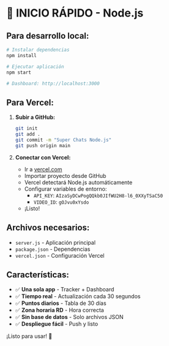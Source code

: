 # 🚀 INICIO RÁPIDO - Node.js

## Para desarrollo local:

```bash
# Instalar dependencias
npm install

# Ejecutar aplicación
npm start

# Dashboard: http://localhost:3000
```

## Para Vercel:

1. **Subir a GitHub:**
   ```bash
   git init
   git add .
   git commit -m "Super Chats Node.js"
   git push origin main
   ```

2. **Conectar con Vercel:**
   - Ir a [vercel.com](https://vercel.com)
   - Importar proyecto desde GitHub
   - Vercel detectará Node.js automáticamente
   - Configurar variables de entorno:
     - `API_KEY`: `AIzaSyDCwPogQQkb0JIfWU2H8-l6_0XXyTSaC50`
     - `VIDEO_ID`: `gOJvu0xYsdo`
   - ¡Listo!

## Archivos necesarios:
- `server.js` - Aplicación principal
- `package.json` - Dependencias
- `vercel.json` - Configuración Vercel

## Características:
- ✅ **Una sola app** - Tracker + Dashboard
- ✅ **Tiempo real** - Actualización cada 30 segundos
- ✅ **Puntos diarios** - Tabla de 30 días
- ✅ **Zona horaria RD** - Hora correcta
- ✅ **Sin base de datos** - Solo archivos JSON
- ✅ **Despliegue fácil** - Push y listo

¡Listo para usar! 🎯

